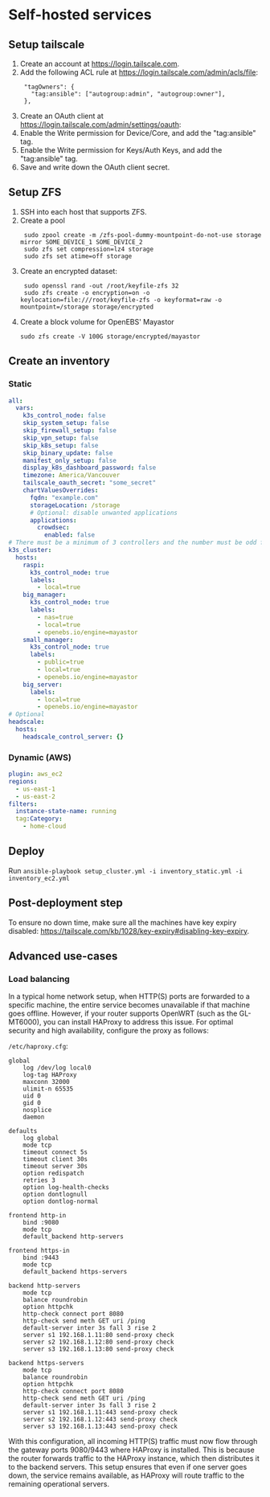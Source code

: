 # Self-hosted services

## Setup tailscale
1. Create an account at https://login.tailscale.com.
1. Add the following ACL rule at https://login.tailscale.com/admin/acls/file:
   ```
    "tagOwners": {
      "tag:ansible": ["autogroup:admin", "autogroup:owner"],
    },
   ```
1. Create an OAuth client at https://login.tailscale.com/admin/settings/oauth:
  1. Enable the Write permission for Device/Core, and add the "tag:ansible" tag.
  1. Enable the Write permission for Keys/Auth Keys, and add the "tag:ansible" tag.
  1. Save and write down the OAuth client secret.

## Setup ZFS
1. SSH into each host that supports ZFS.
1. Create a pool
   ```
    sudo zpool create -m /zfs-pool-dummy-mountpoint-do-not-use storage mirror SOME_DEVICE_1 SOME_DEVICE_2
    sudo zfs set compression=lz4 storage
    sudo zfs set atime=off storage
   ```
1. Create an encrypted dataset:
   ```
    sudo openssl rand -out /root/keyfile-zfs 32
    sudo zfs create -o encryption=on -o keylocation=file:///root/keyfile-zfs -o keyformat=raw -o mountpoint=/storage storage/encrypted
   ```
1. Create a block volume for OpenEBS' Mayastor
   ```
   sudo zfs create -V 100G storage/encrypted/mayastor
   ```

## Create an inventory

### Static

```yml
all:
  vars:
    k3s_control_node: false
    skip_system_setup: false
    skip_firewall_setup: false
    skip_vpn_setup: false
    skip_k8s_setup: false
    skip_binary_update: false
    manifest_only_setup: false
    display_k8s_dashboard_password: false
    timezone: America/Vancouver
    tailscale_oauth_secret: "some_secret"
    chartValuesOverrides:
      fqdn: "example.com"
      storageLocation: /storage
      # Optional: disable unwanted applications
      applications:
        crowdsec:
          enabled: false
# There must be a minimum of 3 controllers and the number must be odd for etcd to work
k3s_cluster:
  hosts:
    raspi:
      k3s_control_node: true
      labels:
        - local=true
    big_manager:
      k3s_control_node: true
      labels:
        - nas=true
        - local=true
        - openebs.io/engine=mayastor
    small_manager:
      k3s_control_node: true
      labels:
        - public=true
        - local=true
        - openebs.io/engine=mayastor
    big_server:
      labels:
        - local=true
        - openebs.io/engine=mayastor
# Optional
headscale:
  hosts:
    headscale_control_server: {}
```

### Dynamic (AWS)

```yml
plugin: aws_ec2
regions:
  - us-east-1
  - us-east-2
filters:
  instance-state-name: running
  tag:Category:
    - home-cloud
```


## Deploy

Run `ansible-playbook setup_cluster.yml -i inventory_static.yml -i inventory_ec2.yml`


## Post-deployment step
To ensure no down time, make sure all the machines have key expiry disabled: https://tailscale.com/kb/1028/key-expiry#disabling-key-expiry.

## Advanced use-cases

### Load balancing
In a typical home network setup, when HTTP(S) ports are forwarded to a specific machine, the entire service becomes unavailable if that machine goes offline. However, if your router supports OpenWRT (such as the GL-MT6000), you can install HAProxy to address this issue. For optimal security and high availability, configure the proxy as follows:

`/etc/haproxy.cfg`:
```
global
    log /dev/log local0
    log-tag HAProxy
    maxconn 32000
    ulimit-n 65535
    uid 0
    gid 0
    nosplice
    daemon

defaults
    log global
    mode tcp
    timeout connect 5s
    timeout client 30s
    timeout server 30s
    option redispatch
    retries 3
    option log-health-checks
    option dontlognull
    option dontlog-normal

frontend http-in
    bind :9080
    mode tcp
    default_backend http-servers

frontend https-in
    bind :9443
    mode tcp
    default_backend https-servers

backend http-servers
    mode tcp
    balance roundrobin
    option httpchk
    http-check connect port 8080
    http-check send meth GET uri /ping
    default-server inter 3s fall 3 rise 2
    server s1 192.168.1.11:80 send-proxy check
    server s2 192.168.1.12:80 send-proxy check
    server s3 192.168.1.13:80 send-proxy check

backend https-servers
    mode tcp
    balance roundrobin
    option httpchk
    http-check connect port 8080
    http-check send meth GET uri /ping
    default-server inter 3s fall 3 rise 2
    server s1 192.168.1.11:443 send-proxy check
    server s2 192.168.1.12:443 send-proxy check
    server s3 192.168.1.13:443 send-proxy check
```

With this configuration, all incoming HTTP(S) traffic must now flow through the gateway ports 9080/9443 where HAProxy is installed. This is because the router forwards traffic to the HAProxy instance, which then distributes it to the backend servers. This setup ensures that even if one server goes down, the service remains available, as HAProxy will route traffic to the remaining operational servers.
